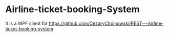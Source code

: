 # Airline-ticket-booking-System

It is a WPF client for https://github.com/CezaryChojnowski/REST---Airline-ticket-booking-system
